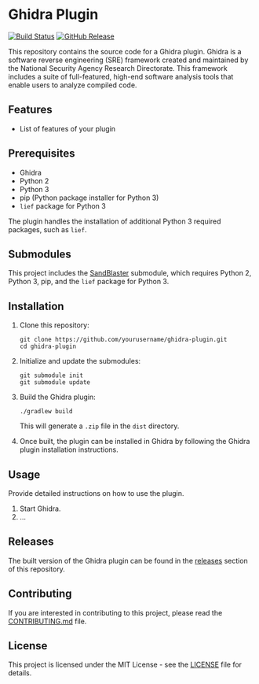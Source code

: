 # Ghidra Plugin

[![Build Status](https://travis-ci.org/yourusername/ghidra-plugin.svg?branch=master)](https://travis-ci.org/yourusername/ghidra-plugin)
[![GitHub Release](https://img.shields.io/github/release/yourusername/ghidra-plugin.svg)](https://github.com/yourusername/ghidra-plugin/releases)

This repository contains the source code for a Ghidra plugin. Ghidra is a software reverse engineering (SRE) framework created and maintained by the National Security Agency Research Directorate. This framework includes a suite of full-featured, high-end software analysis tools that enable users to analyze compiled code.

## Features

- List of features of your plugin

## Prerequisites

- Ghidra
- Python 2
- Python 3
- pip (Python package installer for Python 3)
- `lief` package for Python 3

The plugin handles the installation of additional Python 3 required packages, such as `lief`.

## Submodules

This project includes the [SandBlaster](https://github.com/link-to-sandblaster-repo) submodule, which requires Python 2, Python 3, pip, and the `lief` package for Python 3.

## Installation

1. Clone this repository:

    ```
    git clone https://github.com/yourusername/ghidra-plugin.git
    cd ghidra-plugin
    ```

2. Initialize and update the submodules:

    ```
    git submodule init
    git submodule update
    ```

3. Build the Ghidra plugin:

    ```
    ./gradlew build
    ```

    This will generate a `.zip` file in the `dist` directory.

4. Once built, the plugin can be installed in Ghidra by following the Ghidra plugin installation instructions.

## Usage

Provide detailed instructions on how to use the plugin.

1. Start Ghidra.
2. ...

## Releases

The built version of the Ghidra plugin can be found in the [releases](https://github.com/yourusername/ghidra-plugin/releases) section of this repository.

## Contributing

If you are interested in contributing to this project, please read the [CONTRIBUTING.md](CONTRIBUTING.md) file.

## License

This project is licensed under the MIT License - see the [LICENSE](LICENSE) file for details.
